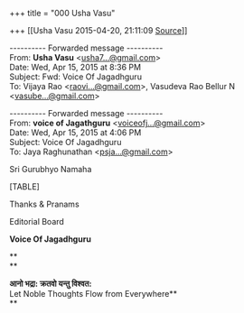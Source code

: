+++
title = "000 Usha Vasu"

+++
[[Usha Vasu	2015-04-20, 21:11:09 [Source](https://groups.google.com/g/samskrita/c/IaihlgWGd9g)]]



  

---------- Forwarded message ----------  
From: **Usha Vasu** \<[usha7...@gmail.com]()\>  
Date: Wed, Apr 15, 2015 at 8:36 PM  
Subject: Fwd: Voice Of Jagadhguru  
To: Vijaya Rao \<[raovi...@gmail.com]()\>, Vasudeva Rao Bellur N \<[vasube...@gmail.com]()\>  
  
  

  

---------- Forwarded message ----------  
From: **voice of Jagathguru** \<[voiceofj...@gmail.com]()\>  
Date: Wed, Apr 15, 2015 at 4:06 PM  
Subject: Voice Of Jagadhguru  
To: Jaya Raghunathan \<[psja...@gmail.com]()\>  
  
  

  

Sri Gurubhyo Namaha

  

  

[TABLE]

  

Thanks & Pranams

  

Editorial Board

**Voice Of Jagadhguru**

**  
**

**आनो भद्रा: क्रतवो यन्तु विश्वत:**  
Let Noble Thoughts Flow from Everywhere**  
**

  

  

